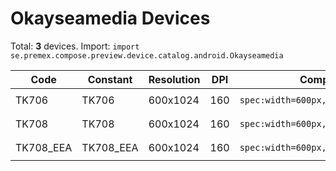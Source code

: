 # Okayseamedia Devices

Total: **3** devices. Import: `import se.premex.compose.preview.device.catalog.android.Okayseamedia`

| Code | Constant | Resolution | DPI | Compose Spec | Preview Usage |
|------|----------|------------|-----|-------------|---------------|
| TK706 | TK706 | 600x1024 | 160 | `spec:width=600px,height=1024px,dpi=160` | `@Preview(device = Okayseamedia.TK706)` |
| TK708 | TK708 | 600x1024 | 160 | `spec:width=600px,height=1024px,dpi=160` | `@Preview(device = Okayseamedia.TK708)` |
| TK708_EEA | TK708_EEA | 600x1024 | 160 | `spec:width=600px,height=1024px,dpi=160` | `@Preview(device = Okayseamedia.TK708_EEA)` |

<!-- Generated automatically. Do not edit manually. -->
